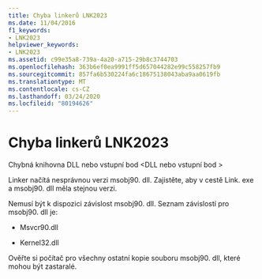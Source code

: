 ```yaml
---
title: Chyba linkerů LNK2023
ms.date: 11/04/2016
f1_keywords:
- LNK2023
helpviewer_keywords:
- LNK2023
ms.assetid: c99e35a8-739a-4a20-a715-29b8c3744703
ms.openlocfilehash: 363b6ef0ea9991ff5d657044282e99c558257fb9
ms.sourcegitcommit: 857fa6b530224fa6c18675138043aba9aa0619fb
ms.translationtype: MT
ms.contentlocale: cs-CZ
ms.lasthandoff: 03/24/2020
ms.locfileid: "80194626"
---
```

# <a name="linker-tools-error-lnk2023"></a>Chyba linkerů LNK2023

Chybná knihovna DLL nebo vstupní bod \<DLL nebo vstupní bod >

Linker načítá nesprávnou verzi msobj90. dll. Zajistěte, aby v cestě Link. exe a msobj90. dll měla stejnou verzi.

Nemusí být k dispozici závislost msobj90. dll. Seznam závislostí pro msobj90. dll je:

- Msvcr90.dll

- Kernel32.dll

Ověřte si počítač pro všechny ostatní kopie souboru msobj90. dll, které mohou být zastaralé.
